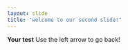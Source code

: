 ```yaml
---
layout: slide
title: "welcome to our second slide!"
---
```

**Your test**
Use the left arrow to go back!
